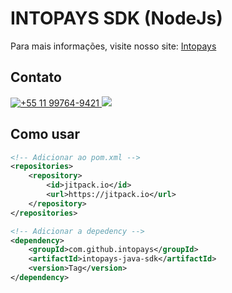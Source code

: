 # INTOPAYS SDK (NodeJs)

Para mais informações, visite nosso site: [Intopays](https://intopays.com)

## Contato 
<p>
 <a href="https://wa.me/5511997649421" target="_blank">
  <img src="https://img.shields.io/badge/WhatsApp-25D366?style=for-the-badge&logo=whatsapp&logoColor=white" title="+55 11 99764-9421"/>
 </a>
<a href="https://www.linkedin.com/in/lucasscode" target="_blank">
 <img src="https://img.shields.io/badge/-LinkedIn-%230077B5?style=for-the-badge&logo=linkedin&logoColor=white" target="_blank">
</a>  
</p>

## Como usar
```xml
<!-- Adicionar ao pom.xml -->
<repositories>
    <repository>
        <id>jitpack.io</id>
        <url>https://jitpack.io</url>
    </repository>
</repositories>
```

```xml
<!-- Adicionar a depedency -->
<dependency>
    <groupId>com.github.intopays</groupId>
    <artifactId>intopays-java-sdk</artifactId>
    <version>Tag</version>
</dependency>
```
